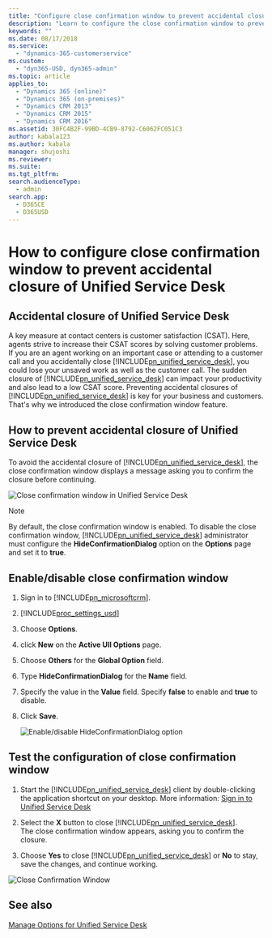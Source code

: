 ```yaml
---
title: "Configure close confirmation window to prevent accidental closure of Unified Service Desk | MicrosoftDocs"
description: "Learn to configure the close confirmation window to prevent the accidental closure of Unified Service Desk."
keywords: ""
ms.date: 08/17/2018
ms.service: 
  - "dynamics-365-customerservice"
ms.custom: 
  - "dyn365-USD, dyn365-admin"
ms.topic: article
applies_to: 
  - "Dynamics 365 (online)"
  - "Dynamics 365 (on-premises)"
  - "Dynamics CRM 2013"
  - "Dynamics CRM 2015"
  - "Dynamics CRM 2016"
ms.assetid: 30FC4B2F-99BD-4CB9-8792-C6062FC051C3
author: kabala123
ms.author: kabala
manager: shujoshi
ms.reviewer: 
ms.suite: 
ms.tgt_pltfrm: 
search.audienceType: 
  - admin
search.app: 
  - D365CE
  - D365USD
---
```


# How to configure close confirmation window to prevent accidental closure of Unified Service Desk

## Accidental closure of Unified Service Desk

A key measure at contact centers is customer satisfaction (CSAT). Here, agents strive to increase their CSAT scores by solving customer problems. If you are an agent working on an important case or attending to a customer call and you accidentally close [!INCLUDE[pn_unified_service_desk](../../includes/pn-unified-service-desk.md)], you could lose your unsaved work as well as the customer call. The sudden closure of [!INCLUDE[pn_unified_service_desk](../../includes/pn-unified-service-desk.md)] can impact your productivity and also lead to a low CSAT score. Preventing accidental closures of [!INCLUDE[pn_unified_service_desk](../../includes/pn-unified-service-desk.md)] is key for your business and customers. That's why we introduced the close confirmation window feature. 

## How to prevent accidental closure of Unified Service Desk

To avoid the accidental closure of [!INCLUDE[pn_unified_service_desk](../../includes/pn-unified-service-desk.md)], the close confirmation window displays a message asking you to confirm the closure before continuing.  
  
  ![Close confirmation window in Unified Service Desk](../../unified-service-desk/media/usd-close-confirm-window.PNG "Close confirmation window in Unified Service Desk")

> [!NOTE]
> By default, the close confirmation window is enabled. To disable the close confirmation window, [!INCLUDE[pn_unified_service_desk](../../includes/pn-unified-service-desk.md)] administrator must configure the **HideConfirmationDialog** option on the **Options** page and set it to **true**.

## Enable/disable close confirmation window

1. Sign in to [!INCLUDE[pn_microsoftcrm](../../includes/pn-microsoftcrm.md)].

2. [!INCLUDE[proc_settings_usd](../../includes/proc-settings-usd.md)]

3. Choose **Options**.  

4. click **New** on the **Active UII Options** page.

5. Choose **Others** for the **Global Option** field.

6. Type **HideConfirmationDialog** for the **Name** field.

7. Specify the value in the **Value** field. Specify **false** to enable and **true** to disable.

8. Click **Save**.

   ![Enable/disable HideConfirmationDialog option](../../unified-service-desk/media/crm-usd-hideconfirmationdialog-option.PNG "Enable/disable HideConfirmationDialog option")

## Test the configuration of close confirmation window

1. Start the [!INCLUDE[pn_unified_service_desk](../../includes/pn-unified-service-desk.md)] client by double-clicking the application shortcut on your desktop. More information: [Sign in to Unified Service Desk](../admin/connect-dynamics-365-instance-using-unified-service-desk-client.md#sign-in-to-unified-service-desk)

2. Select the **X** button to close [!INCLUDE[pn_unified_service_desk](../../includes/pn-unified-service-desk.md)].
</br>The close confirmation window appears, asking you to confirm the closure.

3. Choose **Yes** to close [!INCLUDE[pn_unified_service_desk](../../includes/pn-unified-service-desk.md)] or **No** to stay, save the changes, and continue working.

![Close Confirmation Window](../../unified-service-desk/media/usd-test-close-window.PNG "Close Confirmation Window")

## See also

[Manage Options for Unified Service Desk](../../unified-service-desk/admin/manage-options-unified-service-desk.md) 
